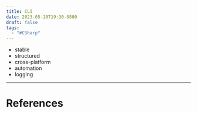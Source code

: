 ```yaml
---
title: CLI
date: 2023-05-10T19:30-0800
draft: false
tags:
  - "#CSharp"
---
```


- stable
- structured
- cross-platform
- automation
- logging

---
# References
